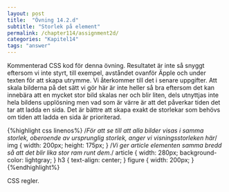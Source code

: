 ```yaml
---
layout: post
title:  "Övning 14.2.d"
subtitle: "Storlek på element"
permalink: /chapter114/assignment2d/
categories: "Kapitel14"
tags: "answer"
---
```

Kommenterad CSS kod för denna övning. Resultatet är inte så snyggt eftersom vi inte styrt, till exempel, avståndet ovanför Äpple och under texten för att skapa utrymme. Vi återkommer till det i senare uppgifter. Att skala bilderna på det sätt vi gör här är inte heller så bra eftersom det kan innebära att en mycket stor bild skalas ner och blir liten, dels utnyttjas inte hela bildens upplösning men vad som är värre är att det påverkar tiden det tar att ladda en sida. Det är bättre att skapa exakt de storlekar som behövs om tiden att ladda en sida  är prioriterad.

{%highlight css linenos%}
/*För att se till att alla bilder visas i samma storlek, oberoende av ursprunglig storlek, anger vi visningsstorleken här*/
img {
  width: 200px;
  height: 175px;
}
/*Vi ger article elementen samma bredd så att det blir lika stor ram runt dem.*/
article {
  width: 280px;
  background-color: lightgray;
}
h3 {
  text-align: center;
}
figure {
  width: 200px;
}
{%endhighlight%}
<figcaption>CSS regler.</figcaption>
